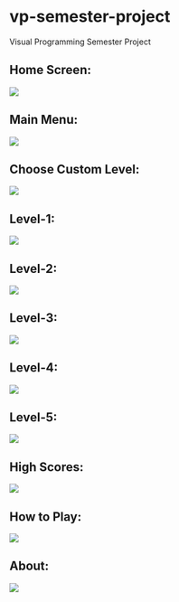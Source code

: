 # vp-semester-project
Visual Programming Semester Project

## Home Screen:
<kbd><img src="images/img1.jpg" /></kbd>
## Main Menu:
<kbd><img src="images/img2.png" /></kbd>
## Choose Custom Level:
<kbd><img src="images/img3.png" /></kbd>
## Level-1:
<kbd><img src="images/img4.png" /></kbd>
## Level-2:
<kbd><img src="images/img5.png" /></kbd>
## Level-3:
<kbd><img src="images/img6.png" /></kbd>
## Level-4:
<kbd><img src="images/img7.png" /></kbd>
## Level-5:
<kbd><img src="images/img8.png" /></kbd>
## High Scores:
<kbd><img src="images/img9.png" /></kbd>
## How to Play:
<kbd><img src="images/img10.png" /></kbd>
## About:
<kbd><img src="images/img11.png" /></kbd>


